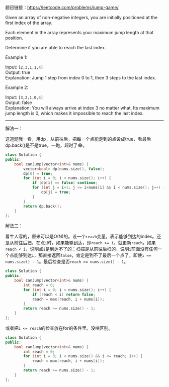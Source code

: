 题目链接：https://leetcode.com/problems/jump-game/

Given an array of non-negative integers, you are initially positioned at the first index of the array.

Each element in the array represents your maximum jump length at that position.

Determine if you are able to reach the last index.

Example 1:

Input: `[2,3,1,1,4]`\
Output: true\
Explanation: Jump 1 step from index 0 to 1, then 3 steps to the last index.

Example 2:

Input: `[3,2,1,0,4]`\
Output: false\
Explanation: You will always arrive at index 3 no matter what. Its maximum jump length is 0, which makes it impossible to reach the last index.

---
解法一：

这道题我一看，用dp，从前往后，把每一个点能走到的点设成true，看最后dp.back()是不是true。一跑，超时了:joy:。
```cpp
class Solution {
public:
    bool canJump(vector<int>& nums) {
        vector<bool> dp(nums.size(), false);
        dp[0] = true;
        for (int i = 0; i < nums.size(); i++) {
            if (dp[i] == false) continue;
            for (int j = i+1; j <= i+nums[i] && i < nums.size(); j++) {
                dp[j] = true;
            }
        }
        return dp.back();
    }
};
```

解法二：

看牛人写的，原来可以是O(N)的。设一个`reach`变量，表示能够到达的index。还是从前往后扫，在点`i`时，如果能够到达，即`reach >= i`，就更新`reach`。如果`reach < i`，说明点`i`是到达不了的：扫描是从前往后扫的，说明`i`前面没有任何一个点能够到达`i`，那直接返回`false`，肯定是到不了最后一个点了，即使`i == nums.size() - 1`。最后检查是否`reach >= nums.size() - 1`。
```cpp
class Solution {
public:
    bool canJump(vector<int>& nums) {
        int reach = 0;
        for (int i = 0; i < nums.size(); i++) {
            if (reach < i) return false;
            reach = max(reach, i + nums[i]);
        }
        return reach >= nums.size() - 1;
    }
};
```
或者把`i <= reach`的检查放在for的条件里。没啥区别。
```cpp
class Solution {
public:
    bool canJump(vector<int>& nums) {
        int reach = 0;
        for (int i = 0; i < nums.size() && i <= reach; i++) {
            reach = max(reach, i + nums[i]);
        }
        return reach >= nums.size() - 1;
    }
};
```